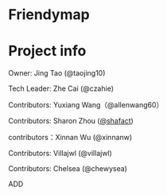 # Friendymap

# Project info

Owner: Jing Tao (@taojing10)

Tech Leader: Zhe Cai (@czahie)

Contributors: Yuxiang Wang（@allenwang60）

Contributors: Sharon Zhou ([@shafact](https://github.com/Shafact))

contributors：Xinnan Wu (@xinnanw)

Contributors: Villajwl (@villajwl)

Contributors: Chelsea (@chewysea)

ADD
